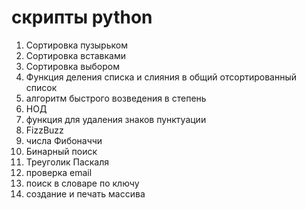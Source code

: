# скрипты python
1. Сортировка пузырьком
2. Сортировка вставками
3. Сортировка выбором
4. Функция деления списка и слияния в общий отсортированный  список
5. алгоритм быстрого возведения в степень
6. НОД
7. функция для удаления знаков пунктуации
8. FizzBuzz
9. числа Фибоначчи
10. Бинарный поиск
11. Треуголик Паскаля
12. проверка email
13. поиск в словаре по ключу
14. создание и печать массива 